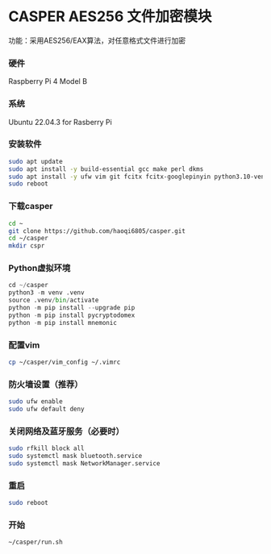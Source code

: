 # CASPER AES256 文件加密模块
功能：采用AES256/EAX算法，对任意格式文件进行加密

### 硬件
Raspberry Pi 4 Model B

### 系统
Ubuntu 22.04.3 for Rasberry Pi

### 安装软件
```bash
sudo apt update
sudo apt install -y build-essential gcc make perl dkms
sudo apt install -y ufw vim git fcitx fcitx-googlepinyin python3.10-venv
sudo reboot
```

### 下载casper
```bash
cd ~
git clone https://github.com/haoqi6805/casper.git
cd ~/casper
mkdir cspr
```

### Python虚拟环境
```python
cd ~/casper
python3 -m venv .venv  
source .venv/bin/activate  
python -m pip install --upgrade pip  
python -m pip install pycryptodomex  
python -m pip install mnemonic  
```

### 配置vim
```bash
cp ~/casper/vim_config ~/.vimrc
```

### 防火墙设置（推荐）
```bash
sudo ufw enable  
sudo ufw default deny
```

### 关闭网络及蓝牙服务（必要时）
```bash
sudo rfkill block all
sudo systemctl mask bluetooth.service  
sudo systemctl mask NetworkManager.service
```

### 重启
```bash
sudo reboot
```

### 开始
```bash
~/casper/run.sh
```
